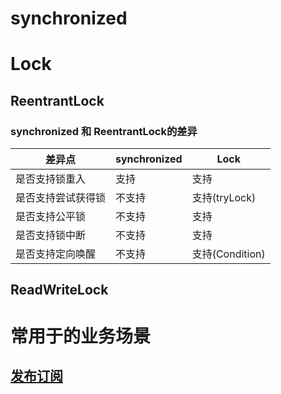 # synchronized

# Lock

## ReentrantLock

### synchronized 和 ReentrantLock的差异

| 差异点             | synchronized | Lock            |
| ------------------ | ------------ | --------------- |
| 是否支持锁重入     | 支持         | 支持            |
| 是否支持尝试获得锁 | 不支持       | 支持(tryLock)   |
| 是否支持公平锁     | 不支持       | 支持            |
| 是否支持锁中断     | 不支持       | 支持            |
| 是否支持定向唤醒   | 不支持       | 支持(Condition) |

## ReadWriteLock

# 常用于的业务场景

## [发布订阅](./发布订阅/README.md)

